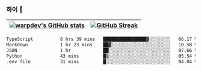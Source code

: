 
### 하이 👋
[![warpdev's GitHub stats](https://github-readme-stats.vercel.app/api?username=warpdev&show_icons=true&theme=vue-dark)](#) |[![GitHub Streak](https://github-readme-streak-stats.herokuapp.com/?user=warpdev&theme=dark)](#)
--- | --- |
<!--START_SECTION:waka-->

```txt
TypeScript          8 hrs 39 mins   ████████████████▓░░░░░░░░   66.17 %
Markdown            1 hr 23 mins    ██▓░░░░░░░░░░░░░░░░░░░░░░   10.58 %
JSON                1 hr            ██░░░░░░░░░░░░░░░░░░░░░░░   07.66 %
Python              43 mins         █▒░░░░░░░░░░░░░░░░░░░░░░░   05.54 %
.env file           31 mins         █░░░░░░░░░░░░░░░░░░░░░░░░   04.04 %
```

<!--END_SECTION:waka-->

<!--
**warpdev/warpdev** is a ✨ _special_ ✨ repository because its `README.md` (this file) appears on your GitHub profile.

Here are some ideas to get you started:

- 🔭 I’m currently working on ...
- 🌱 I’m currently learning ...
- 👯 I’m looking to collaborate on ...
- 🤔 I’m looking for help with ...
- 💬 Ask me about ...
- 📫 How to reach me: ...
- 😄 Pronouns: ...
- ⚡ Fun fact: ...
-->
